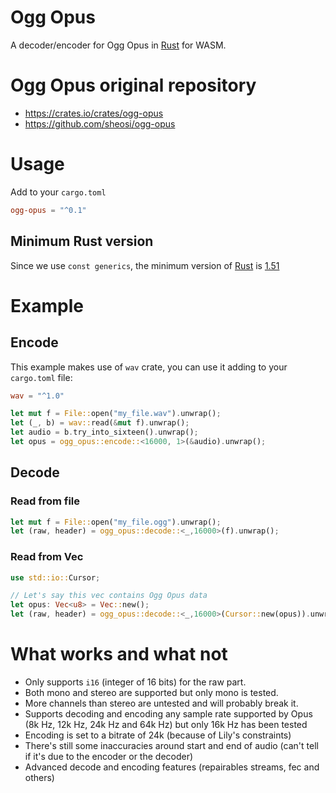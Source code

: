 # Ogg Opus

A decoder/encoder for Ogg Opus in [Rust](https://www.rust-lang.org/) for WASM.

# Ogg Opus original repository

- https://crates.io/crates/ogg-opus
- https://github.com/sheosi/ogg-opus

# Usage
Add to your `cargo.toml`

```toml
ogg-opus = "^0.1"
```

## Minimum Rust version

Since we use `const generics`, the minimum version of [Rust](https://www.rust-lang.org/) is [1.51](https://blog.rust-lang.org/2021/03/25/Rust-1.51.0.html)

# Example

## Encode

This example makes use of `wav` crate, you can use it adding to your `cargo.toml` file:

```toml
wav = "^1.0"
```

```rust
let mut f = File::open("my_file.wav").unwrap();
let (_, b) = wav::read(&mut f).unwrap();
let audio = b.try_into_sixteen().unwrap();
let opus = ogg_opus::encode::<16000, 1>(&audio).unwrap();
```

## Decode

### Read from file

```rust
let mut f = File::open("my_file.ogg").unwrap();
let (raw, header) = ogg_opus::decode::<_,16000>(f).unwrap();
```

### Read from Vec
```rust
use std::io::Cursor;

// Let's say this vec contains Ogg Opus data
let opus: Vec<u8> = Vec::new();
let (raw, header) = ogg_opus::decode::<_,16000>(Cursor::new(opus)).unwrap();
```

# What works and what not

* Only supports `i16` (integer of 16 bits) for the raw part.
* Both mono and stereo are supported but only mono is tested.
* More channels than stereo are untested and will probably break it.
* Supports decoding and encoding any sample rate supported by Opus (8k Hz, 12k Hz, 24k Hz and 64k Hz) but only 16k Hz has been tested
* Encoding is set to a bitrate of 24k (because of Lily's constraints)
* There's still some inaccuracies around start and end of audio (can't tell if it's due to the encoder or the decoder)
* Advanced decode and encoding features (repairables streams, fec and others)
